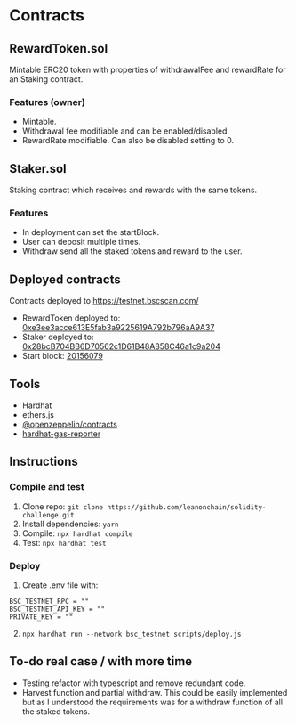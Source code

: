 # Contracts

## RewardToken.sol

Mintable ERC20 token with properties of withdrawalFee and rewardRate for an Staking contract.

### Features (owner)

- Mintable.
- Withdrawal fee modifiable and can be enabled/disabled.
- RewardRate modifiable. Can also be disabled setting to 0.

## Staker.sol

Staking contract which receives and rewards with the same tokens.

### Features

- In deployment can set the startBlock.
- User can deposit multiple times.
- Withdraw send all the staked tokens and reward to the user.

## Deployed contracts

Contracts deployed to https://testnet.bscscan.com/

- RewardToken deployed to: [0xe3ee3acce613E5fab3a9225619A792b796aA9A37](https://testnet.bscscan.com/address/0x1afa492ba972a12b4e5492c6d7c20df1547831ce#code)
- Staker deployed to: [0x28bcB704BB6D70562c1D61B48A858C46a1c9a204](https://testnet.bscscan.com/address/0x8ea1c67abe52ecfda43fc4913308b6c0d42f048a#code)
- Start block: [20156079](https://testnet.bscscan.com/block/countdown/20156079)

## Tools

- Hardhat
- ethers.js
- [@openzeppelin/contracts](https://docs.openzeppelin.com/contracts/4.x/)
- [hardhat-gas-reporter](https://www.npmjs.com/package/hardhat-gas-reporter)

## Instructions
### Compile and test

1. Clone repo: `git clone https://github.com/leanonchain/solidity-challenge.git`
2. Install dependencies: `yarn`
3. Compile: `npx hardhat compile`
4. Test: `npx hardhat test`

### Deploy
1. Create .env file with: 
```
BSC_TESTNET_RPC = ""
BSC_TESTNET_API_KEY = ""
PRIVATE_KEY = ""
```
2. `npx hardhat run --network bsc_testnet scripts/deploy.js`

## To-do real case / with more time

- Testing refactor with typescript and remove redundant code.
- Harvest function and partial withdraw. This could be easily implemented but as I understood the requirements was for a withdraw function of all the staked tokens.
